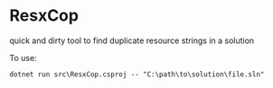 # ResxCop

quick and dirty tool to find duplicate resource strings in a solution

To use:
```
dotnet run src\ResxCop.csproj -- "C:\path\to\solution\file.sln"
```
